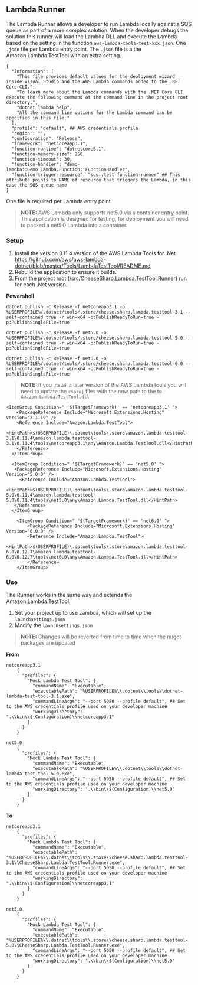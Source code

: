 ## Lambda Runner
The Lambda Runner allows a developer to run Lambda locally against a SQS queue as part of a more complex solution.
When the developer debugs the solution this runner will load the Lambda DLL and execute the Lambda based on the setting in the
function `aws-lambda-tools-test-xxx.json`. One `.json` file per Lambda entry point.
The `.json` file is a the Amazon.Lambda.TestTool with an extra setting.

    {
      "Information": [
        "This file provides default values for the deployment wizard inside Visual Studio and the AWS Lambda commands added to the .NET Core CLI.",
        "To learn more about the Lambda commands with the .NET Core CLI execute the following command at the command line in the project root directory.",
        "dotnet lambda help",
        "All the command line options for the Lambda command can be specified in this file."
      ],
      "profile": "default", ## AWS credentials profile
      "region": "",
      "configuration": "Release",
      "framework": "netcoreapp3.1",
      "function-runtime": "dotnetcore3.1",
      "function-memory-size": 256,
      "function-timeout": 30,
      "function-handler": "demo-lamdba::Demo.Lamdba.Function::FunctionHandler",
      "function-trigger-resource": "sqs::test-function-runner" ## This attribute points to NAME of resource that triggers the Lambda, in this case the SQS queue name 
    }

One file is required per Lambda entry point.

>**NOTE:** AWS Lambda only supports net5.0 via a container entry point. This application is designed for testing, for deployment you will need to packed a net5.0 Lambda into a container. 

### Setup
1. Install the version 0.11.4 version of the AWS Lambda Tools for .Net https://github.com/aws/aws-lambda-dotnet/blob/master/Tools/LambdaTestTool/README.md 
1. Rebuild the application to ensure it builds.
1. From the project root (/src/CheeseSharp.Lambda.TestTool.Runner) run for each .Net version.

**Powershell**
```
dotnet publish -c Release -f netcoreapp3.1 -o %USERPROFILE%/.dotnet/tools/.store/cheese.sharp.lambda.testtool-3.1 --self-contained true -r win-x64 -p:PublishReadyToRun=true -p:PublishSingleFile=true
```
```
dotnet publish -c Release -f net5.0 -o %USERPROFILE%/.dotnet/tools/.store/cheese.sharp.lambda.testtool-5.0 --self-contained true -r win-x64 -p:PublishReadyToRun=true -p:PublishSingleFile=true
```
```
dotnet publish -c Release -f net6.0 -o %USERPROFILE%/.dotnet/tools/.store/cheese.sharp.lambda.testtool-6.0 --self-contained true -r win-x64 -p:PublishReadyToRun=true -p:PublishSingleFile=true
```

>**NOTE:** if you install a later version of the AWS Lambda tools you will need to update the ```csproj``` files with the new path to the to ```Amazon.Lambda.TestTool.dll```

```
<ItemGroup Condition=" '$(TargetFramework)' == 'netcoreapp3.1' ">
    <PackageReference Include="Microsoft.Extensions.Hosting" Version="3.1.19" />
    <Reference Include="Amazon.Lambda.TestTool">
      <HintPath>$(USERPROFILE)\.dotnet\tools\.store\amazon.lambda.testtool-3.1\0.11.4\amazon.lambda.testtool-3.1\0.11.4\tools\netcoreapp3.1\any\Amazon.Lambda.TestTool.dll</HintPath>
    </Reference>
  </ItemGroup>
  
  <ItemGroup Condition=" '$(TargetFramework)' == 'net5.0' ">
   <PackageReference Include="Microsoft.Extensions.Hosting" Version="5.0.0" />
	 <Reference Include="Amazon.Lambda.TestTool">
      <HintPath>$(USERPROFILE)\.dotnet\tools\.store\amazon.lambda.testtool-5.0\0.11.4\amazon.lambda.testtool-5.0\0.11.4\tools\net5.0\any\Amazon.Lambda.TestTool.dll</HintPath>
   </Reference>
  </ItemGroup>

  	<ItemGroup Condition=" '$(TargetFramework)' == 'net6.0' ">
		<PackageReference Include="Microsoft.Extensions.Hosting" Version="6.0.0" />
		<Reference Include="Amazon.Lambda.TestTool">
			<HintPath>$(USERPROFILE)\.dotnet\tools\.store\amazon.lambda.testtool-6.0\0.12.7\amazon.lambda.testtool-6.0\0.12.7\tools\net6.0\any\Amazon.Lambda.TestTool.dll</HintPath>
		</Reference>
	</ItemGroup>
```

### Use
The Runner works in the same way and extends the Amazon.Lambda.TestTool.

1. Set your project up to use Lambda, which will set up the `launchsettings.json`
2. Modify the `launchsettings.json` 

>**NOTE:** Changes will be reverted from time to time when the nuget packages are updated

**From**

    netcoreapp3.1
        {
          "profiles": {
            "Mock Lambda Test Tool": {
              "commandName": "Executable",
              "executablePath": "%USERPROFILE%\\.dotnet\\tools\\dotnet-lambda-test-tool-3.1.exe",
              "commandLineArgs": "--port 5050 --profile default", ## Set to the AWS credentials profile used on your developer machine 
              "workingDirectory": ".\\bin\\$(Configuration)\\netcoreapp3.1"
            }
          }
        }

    net5.0
        {
          "profiles": {
            "Mock Lambda Test Tool": {
              "commandName": "Executable",
              "executablePath": "%USERPROFILE%\\.dotnet\\tools\\dotnet-lambda-test-tool-5.0.exe",
              "commandLineArgs": "--port 5050 --profile default", ## Set to the AWS credentials profile used on your developer machine 
              "workingDirectory": ".\\bin\\$(Configuration)\\net5.0"
            }
          }
        }


**To**

    netcoreapp3.1
        {
          "profiles": {
            "Mock Lambda Test Tool": {
              "commandName": "Executable",
              "executablePath": "%USERPROFILE%\\.dotnet\\tools\\.store\\cheese.sharp.lambda.testtool-3.1\\CheeseSharp.Lambda.TestTool.Runner.exe",
              "commandLineArgs": "--port 5050 --profile default", ## Set to the AWS credentials profile used on your developer machine 
              "workingDirectory": ".\\bin\\$(Configuration)\\netcoreapp3.1"
            }
          }
        }

    net5.0
        {
          "profiles": {
            "Mock Lambda Test Tool": {
              "commandName": "Executable",
              "executablePath": "%USERPROFILE%\\.dotnet\\tools\\.store\\cheese.sharp.lambda.testtool-5.0\\CheeseSharp.Lambda.TestTool.Runner.exe",
              "commandLineArgs": "--port 5050 --profile default", ## Set to the AWS credentials profile used on your developer machine 
              "workingDirectory": ".\\bin\\$(Configuration)\\net5.0"
            }
          }
        }



 

